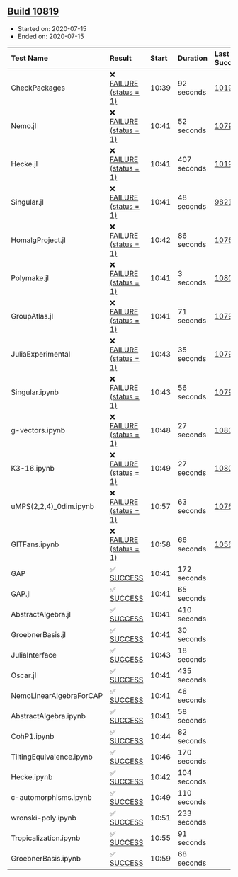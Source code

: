 ## [Build 10819](https://oscarci.mathematik.uni-kl.de/job/oscar/10819/)

* Started on: 2020-07-15
* Ended on: 2020-07-15

| Test Name    | Result | Start | Duration | Last Success | First Failure |
|:-------------|:-------|:------|:---------|:-------------|:--------------|
| CheckPackages | ❌ [FAILURE (status = 1)](https://oscarci.mathematik.uni-kl.de/job/oscar/10819/artifact/logs/build-10819/CheckPackages.log) | 10:39 | 92 seconds | [10197](https://oscarci.mathematik.uni-kl.de/job/oscar/10197/) | [10198](https://oscarci.mathematik.uni-kl.de/job/oscar/10198/) |
| Nemo.jl | ❌ [FAILURE (status = 1)](https://oscarci.mathematik.uni-kl.de/job/oscar/10819/artifact/logs/build-10819/Nemo.jl.log) | 10:41 | 52 seconds | [10790](https://oscarci.mathematik.uni-kl.de/job/oscar/10790/) | [10791](https://oscarci.mathematik.uni-kl.de/job/oscar/10791/) |
| Hecke.jl | ❌ [FAILURE (status = 1)](https://oscarci.mathematik.uni-kl.de/job/oscar/10819/artifact/logs/build-10819/Hecke.jl.log) | 10:41 | 407 seconds | [10197](https://oscarci.mathematik.uni-kl.de/job/oscar/10197/) | [10198](https://oscarci.mathematik.uni-kl.de/job/oscar/10198/) |
| Singular.jl | ❌ [FAILURE (status = 1)](https://oscarci.mathematik.uni-kl.de/job/oscar/10819/artifact/logs/build-10819/Singular.jl.log) | 10:41 | 48 seconds | [9821](https://oscarci.mathematik.uni-kl.de/job/oscar/9821/) | [9822](https://oscarci.mathematik.uni-kl.de/job/oscar/9822/) |
| HomalgProject.jl | ❌ [FAILURE (status = 1)](https://oscarci.mathematik.uni-kl.de/job/oscar/10819/artifact/logs/build-10819/HomalgProject.jl.log) | 10:42 | 86 seconds | [10765](https://oscarci.mathematik.uni-kl.de/job/oscar/10765/) | [10766](https://oscarci.mathematik.uni-kl.de/job/oscar/10766/) |
| Polymake.jl | ❌ [FAILURE (status = 1)](https://oscarci.mathematik.uni-kl.de/job/oscar/10819/artifact/logs/build-10819/Polymake.jl.log) | 10:41 | 3 seconds | [10806](https://oscarci.mathematik.uni-kl.de/job/oscar/10806/) | [10807](https://oscarci.mathematik.uni-kl.de/job/oscar/10807/) |
| GroupAtlas.jl | ❌ [FAILURE (status = 1)](https://oscarci.mathematik.uni-kl.de/job/oscar/10819/artifact/logs/build-10819/GroupAtlas.jl.log) | 10:41 | 71 seconds | [10790](https://oscarci.mathematik.uni-kl.de/job/oscar/10790/) | [10791](https://oscarci.mathematik.uni-kl.de/job/oscar/10791/) |
| JuliaExperimental | ❌ [FAILURE (status = 1)](https://oscarci.mathematik.uni-kl.de/job/oscar/10819/artifact/logs/build-10819/JuliaExperimental.log) | 10:43 | 35 seconds | [10790](https://oscarci.mathematik.uni-kl.de/job/oscar/10790/) | [10791](https://oscarci.mathematik.uni-kl.de/job/oscar/10791/) |
| Singular.ipynb | ❌ [FAILURE (status = 1)](https://oscarci.mathematik.uni-kl.de/job/oscar/10819/artifact/logs/build-10819/Singular.ipynb.log) | 10:43 | 56 seconds | [10790](https://oscarci.mathematik.uni-kl.de/job/oscar/10790/) | [10791](https://oscarci.mathematik.uni-kl.de/job/oscar/10791/) |
| g-vectors.ipynb | ❌ [FAILURE (status = 1)](https://oscarci.mathematik.uni-kl.de/job/oscar/10819/artifact/logs/build-10819/g-vectors.ipynb.log) | 10:48 | 27 seconds | [10806](https://oscarci.mathematik.uni-kl.de/job/oscar/10806/) | [10807](https://oscarci.mathematik.uni-kl.de/job/oscar/10807/) |
| K3-16.ipynb | ❌ [FAILURE (status = 1)](https://oscarci.mathematik.uni-kl.de/job/oscar/10819/artifact/logs/build-10819/K3-16.ipynb.log) | 10:49 | 27 seconds | [10806](https://oscarci.mathematik.uni-kl.de/job/oscar/10806/) | [10807](https://oscarci.mathematik.uni-kl.de/job/oscar/10807/) |
| uMPS(2,2,4)_0dim.ipynb | ❌ [FAILURE (status = 1)](https://oscarci.mathematik.uni-kl.de/job/oscar/10819/artifact/logs/build-10819/uMPS-2-2-4-_0dim.ipynb.log) | 10:57 | 63 seconds | [10765](https://oscarci.mathematik.uni-kl.de/job/oscar/10765/) | [10766](https://oscarci.mathematik.uni-kl.de/job/oscar/10766/) |
| GITFans.ipynb | ❌ [FAILURE (status = 1)](https://oscarci.mathematik.uni-kl.de/job/oscar/10819/artifact/logs/build-10819/GITFans.ipynb.log) | 10:58 | 66 seconds | [10566](https://oscarci.mathematik.uni-kl.de/job/oscar/10566/) | [10567](https://oscarci.mathematik.uni-kl.de/job/oscar/10567/) |
| GAP | ✅ [SUCCESS](https://oscarci.mathematik.uni-kl.de/job/oscar/10819/artifact/logs/build-10819/GAP.log) | 10:41 | 172 seconds |  |  |
| GAP.jl | ✅ [SUCCESS](https://oscarci.mathematik.uni-kl.de/job/oscar/10819/artifact/logs/build-10819/GAP.jl.log) | 10:41 | 65 seconds |  |  |
| AbstractAlgebra.jl | ✅ [SUCCESS](https://oscarci.mathematik.uni-kl.de/job/oscar/10819/artifact/logs/build-10819/AbstractAlgebra.jl.log) | 10:41 | 410 seconds |  |  |
| GroebnerBasis.jl | ✅ [SUCCESS](https://oscarci.mathematik.uni-kl.de/job/oscar/10819/artifact/logs/build-10819/GroebnerBasis.jl.log) | 10:41 | 30 seconds |  |  |
| JuliaInterface | ✅ [SUCCESS](https://oscarci.mathematik.uni-kl.de/job/oscar/10819/artifact/logs/build-10819/JuliaInterface.log) | 10:43 | 18 seconds |  |  |
| Oscar.jl | ✅ [SUCCESS](https://oscarci.mathematik.uni-kl.de/job/oscar/10819/artifact/logs/build-10819/Oscar.jl.log) | 10:41 | 435 seconds |  |  |
| NemoLinearAlgebraForCAP | ✅ [SUCCESS](https://oscarci.mathematik.uni-kl.de/job/oscar/10819/artifact/logs/build-10819/NemoLinearAlgebraForCAP.log) | 10:41 | 46 seconds |  |  |
| AbstractAlgebra.ipynb | ✅ [SUCCESS](https://oscarci.mathematik.uni-kl.de/job/oscar/10819/artifact/logs/build-10819/AbstractAlgebra.ipynb.log) | 10:41 | 58 seconds |  |  |
| CohP1.ipynb | ✅ [SUCCESS](https://oscarci.mathematik.uni-kl.de/job/oscar/10819/artifact/logs/build-10819/CohP1.ipynb.log) | 10:44 | 82 seconds |  |  |
| TiltingEquivalence.ipynb | ✅ [SUCCESS](https://oscarci.mathematik.uni-kl.de/job/oscar/10819/artifact/logs/build-10819/TiltingEquivalence.ipynb.log) | 10:46 | 170 seconds |  |  |
| Hecke.ipynb | ✅ [SUCCESS](https://oscarci.mathematik.uni-kl.de/job/oscar/10819/artifact/logs/build-10819/Hecke.ipynb.log) | 10:42 | 104 seconds |  |  |
| c-automorphisms.ipynb | ✅ [SUCCESS](https://oscarci.mathematik.uni-kl.de/job/oscar/10819/artifact/logs/build-10819/c-automorphisms.ipynb.log) | 10:49 | 110 seconds |  |  |
| wronski-poly.ipynb | ✅ [SUCCESS](https://oscarci.mathematik.uni-kl.de/job/oscar/10819/artifact/logs/build-10819/wronski-poly.ipynb.log) | 10:51 | 233 seconds |  |  |
| Tropicalization.ipynb | ✅ [SUCCESS](https://oscarci.mathematik.uni-kl.de/job/oscar/10819/artifact/logs/build-10819/Tropicalization.ipynb.log) | 10:55 | 91 seconds |  |  |
| GroebnerBasis.ipynb | ✅ [SUCCESS](https://oscarci.mathematik.uni-kl.de/job/oscar/10819/artifact/logs/build-10819/GroebnerBasis.ipynb.log) | 10:59 | 68 seconds |  |  |
